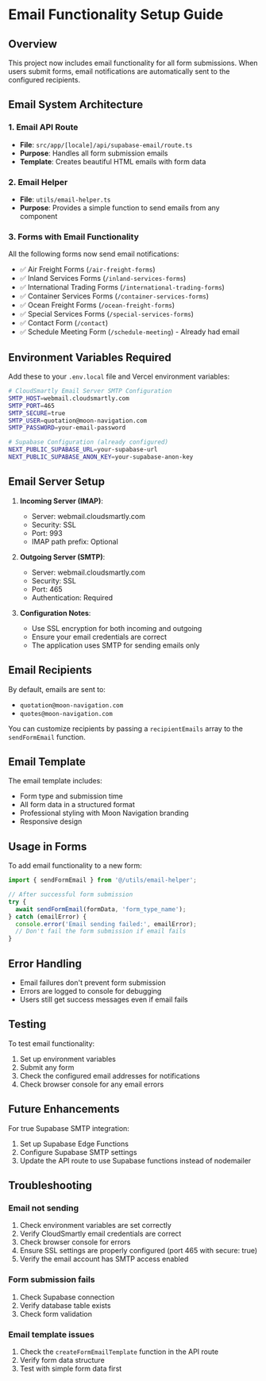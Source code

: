 # Email Functionality Setup Guide

## Overview
This project now includes email functionality for all form submissions. When users submit forms, email notifications are automatically sent to the configured recipients.

## Email System Architecture

### 1. Email API Route
- **File**: `src/app/[locale]/api/supabase-email/route.ts`
- **Purpose**: Handles all form submission emails
- **Template**: Creates beautiful HTML emails with form data

### 2. Email Helper
- **File**: `utils/email-helper.ts`
- **Purpose**: Provides a simple function to send emails from any component

### 3. Forms with Email Functionality
All the following forms now send email notifications:

- ✅ Air Freight Forms (`/air-freight-forms`)
- ✅ Inland Services Forms (`/inland-services-forms`)
- ✅ International Trading Forms (`/international-trading-forms`)
- ✅ Container Services Forms (`/container-services-forms`)
- ✅ Ocean Freight Forms (`/ocean-freight-forms`)
- ✅ Special Services Forms (`/special-services-forms`)
- ✅ Contact Form (`/contact`)
- ✅ Schedule Meeting Form (`/schedule-meeting`) - Already had email

## Environment Variables Required

Add these to your `.env.local` file and Vercel environment variables:

```bash
# CloudSmartly Email Server SMTP Configuration
SMTP_HOST=webmail.cloudsmartly.com
SMTP_PORT=465
SMTP_SECURE=true
SMTP_USER=quotation@moon-navigation.com
SMTP_PASSWORD=your-email-password

# Supabase Configuration (already configured)
NEXT_PUBLIC_SUPABASE_URL=your-supabase-url
NEXT_PUBLIC_SUPABASE_ANON_KEY=your-supabase-anon-key
```

## Email Server Setup

1. **Incoming Server (IMAP)**:
   - Server: webmail.cloudsmartly.com
   - Security: SSL
   - Port: 993
   - IMAP path prefix: Optional

2. **Outgoing Server (SMTP)**:
   - Server: webmail.cloudsmartly.com
   - Security: SSL
   - Port: 465
   - Authentication: Required

3. **Configuration Notes**:
   - Use SSL encryption for both incoming and outgoing
   - Ensure your email credentials are correct
   - The application uses SMTP for sending emails only

## Email Recipients

By default, emails are sent to:
- `quotation@moon-navigation.com`
- `quotes@moon-navigation.com`

You can customize recipients by passing a `recipientEmails` array to the `sendFormEmail` function.

## Email Template

The email template includes:
- Form type and submission time
- All form data in a structured format
- Professional styling with Moon Navigation branding
- Responsive design

## Usage in Forms

To add email functionality to a new form:

```typescript
import { sendFormEmail } from '@/utils/email-helper';

// After successful form submission
try {
  await sendFormEmail(formData, 'form_type_name');
} catch (emailError) {
  console.error('Email sending failed:', emailError);
  // Don't fail the form submission if email fails
}
```

## Error Handling

- Email failures don't prevent form submission
- Errors are logged to console for debugging
- Users still get success messages even if email fails

## Testing

To test email functionality:
1. Set up environment variables
2. Submit any form
3. Check the configured email addresses for notifications
4. Check browser console for any email errors

## Future Enhancements

For true Supabase SMTP integration:
1. Set up Supabase Edge Functions
2. Configure Supabase SMTP settings
3. Update the API route to use Supabase functions instead of nodemailer

## Troubleshooting

### Email not sending
1. Check environment variables are set correctly
2. Verify CloudSmartly email credentials are correct
3. Check browser console for errors
4. Ensure SSL settings are properly configured (port 465 with secure: true)
5. Verify the email account has SMTP access enabled

### Form submission fails
1. Check Supabase connection
2. Verify database table exists
3. Check form validation

### Email template issues
1. Check the `createFormEmailTemplate` function in the API route
2. Verify form data structure
3. Test with simple form data first 
